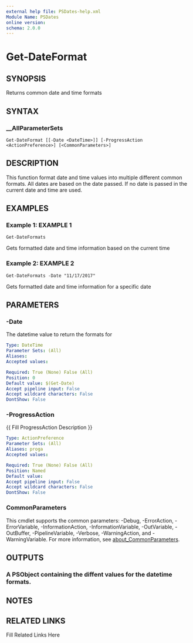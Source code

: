 ```yaml
---
external help file: PSDates-help.xml
Module Name: PSDates
online version: 
schema: 2.0.0
---
```


# Get-DateFormat

## SYNOPSIS

Returns common date and time formats

## SYNTAX

### __AllParameterSets

```
Get-DateFormat [[-Date <DateTime>]] [-ProgressAction <ActionPreference>] [<CommonParameters>]
```

## DESCRIPTION

This function format date and time values into multiple different common formats.
All dates are based on the date passed.
If no date is passed in the current date and time are used.


## EXAMPLES

### Example 1: EXAMPLE 1

```
Get-DateFormats
```

Gets formatted date and time information based on the current time





### Example 2: EXAMPLE 2

```
Get-DateFormats -Date "11/17/2017"
```

Gets formatted date and time information for a specific date






## PARAMETERS

### -Date

The datetime value to return the formats for

```yaml
Type: DateTime
Parameter Sets: (All)
Aliases: 
Accepted values: 

Required: True (None) False (All)
Position: 0
Default value: $(Get-Date)
Accept pipeline input: False
Accept wildcard characters: False
DontShow: False
```

### -ProgressAction

{{ Fill ProgressAction Description }}

```yaml
Type: ActionPreference
Parameter Sets: (All)
Aliases: proga
Accepted values: 

Required: True (None) False (All)
Position: Named
Default value: 
Accept pipeline input: False
Accept wildcard characters: False
DontShow: False
```


### CommonParameters

This cmdlet supports the common parameters: -Debug, -ErrorAction, -ErrorVariable, -InformationAction, -InformationVariable, -OutVariable, -OutBuffer, -PipelineVariable, -Verbose, -WarningAction, and -WarningVariable. For more information, see [about_CommonParameters](http://go.microsoft.com/fwlink/?LinkID=113216).

## OUTPUTS

### A PSObject containing the diffent values for the datetime formats.


## NOTES



## RELATED LINKS

Fill Related Links Here

